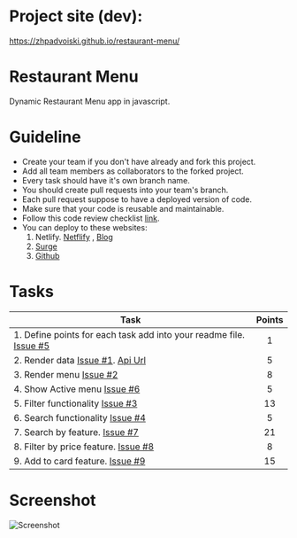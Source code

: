 # Project site (dev):
https://zhpadvoiski.github.io/restaurant-menu/

# Restaurant Menu

Dynamic Restaurant Menu app in javascript.

# Guideline

- Create your team if you don't have already and fork this project.
- Add all team members as collaborators to the forked project.
- Every task should have it's own branch name.
- You should create pull requests into your team's branch.
- Each pull request suppose to have a deployed version of code.
- Make sure that your code is reusable and maintainable.
- Follow this code review checklist [link](https://gist.github.com/maratgaip/6182ca1c1d9ec3614e912b7165338570).
- You can deploy to these websites:
  1. Netlify. [Netflify](https://www.netlify.com/) , [Blog](https://www.netlify.com/blog/2016/09/29/a-step-by-step-guide-deploying-on-netlify/)
  2. [Surge](https://surge.sh/)
  3. [Github](https://pages.github.com/)

# Tasks
| Task        | Points           |
| ------------- |:-------------:|
|1. Define points for each task add into your readme file. [Issue #5](https://github.com/seytechschool/restaurant-menu/issues/5)  | 1 |
|2. Render data [Issue #1](https://github.com/seytechschool/restaurant-menu/issues/1). [Api Url](https://gist.githubusercontent.com/maratgaip/44060c688fcf5f2b7b3985a6d15fdb1d/raw/e93c3dce0826d08c8c6e779cb5e6d9512c8fdced/restaurant-menu.json) | 5 |
|3. Render menu [Issue #2](https://github.com/seytechschool/restaurant-menu/issues/2) | 8 |
|4. Show Active menu [Issue #6](https://github.com/seytechschool/restaurant-menu/issues/6)  | 5 |
|5. Filter functionality [Issue #3](https://github.com/seytechschool/restaurant-menu/issues/3)  | 13 |
|6. Search functionality [Issue #4](https://github.com/seytechschool/restaurant-menu/issues/4)  | 5 |
|7. Search by feature. [Issue #7](https://github.com/seytechschool/restaurant-menu/issues/7)  | 21 |
|8. Filter by price feature. [Issue #8](https://github.com/seytechschool/restaurant-menu/issues/8)  | 8 |
|9. Add to card feature. [Issue #9](https://github.com/seytechschool/restaurant-menu/issues/9)  | 15 |

# Screenshot

![Screenshot](./images/screenshot.png)
